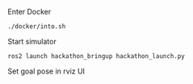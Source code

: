 Enter Docker
```
./docker/into.sh
```

Start simulator
```
ros2 launch hackathon_bringup hackathon_launch.py
```

Set goal pose in rviz UI

